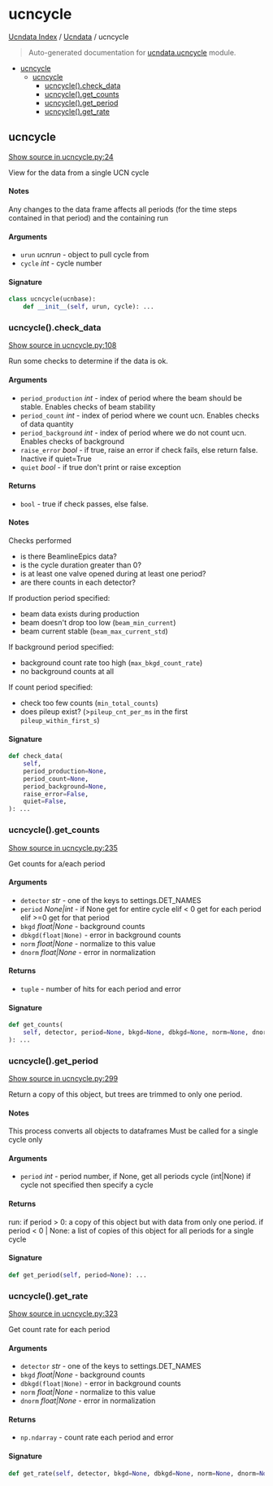 # ucncycle

[Ucndata Index](../README.md#ucndata-index) / [Ucndata](./index.md#ucndata) / ucncycle

> Auto-generated documentation for [ucndata.ucncycle](../../ucndata/ucncycle.py) module.

- [ucncycle](#ucncycle)
  - [ucncycle](#ucncycle-1)
    - [ucncycle().check_data](#ucncycle()check_data)
    - [ucncycle().get_counts](#ucncycle()get_counts)
    - [ucncycle().get_period](#ucncycle()get_period)
    - [ucncycle().get_rate](#ucncycle()get_rate)

## ucncycle

[Show source in ucncycle.py:24](../../ucndata/ucncycle.py#L24)

View for the data from a single UCN cycle

#### Notes

Any changes to the data frame affects all periods (for the time steps
contained in that period) and the containing run

#### Arguments

- `urun` *ucnrun* - object to pull cycle from
- `cycle` *int* - cycle number

#### Signature

```python
class ucncycle(ucnbase):
    def __init__(self, urun, cycle): ...
```

### ucncycle().check_data

[Show source in ucncycle.py:108](../../ucndata/ucncycle.py#L108)

Run some checks to determine if the data is ok.

#### Arguments

- `period_production` *int* - index of period where the beam should be stable. Enables checks of beam stability
- `period_count` *int* - index of period where we count ucn. Enables checks of data quantity
- `period_background` *int* - index of period where we do not count ucn. Enables checks of background
- `raise_error` *bool* - if true, raise an error if check fails, else return false. Inactive if quiet=True
- `quiet` *bool* - if true don't print or raise exception

#### Returns

- `bool` - true if check passes, else false.

#### Notes

Checks performed

* is there BeamlineEpics data?
* is the cycle duration greater than 0?
* is at least one valve opened during at least one period?
* are there counts in each detector?

If production period specified:

* beam data exists during production
* beam doesn't drop too low (`beam_min_current`)
* beam current stable (`beam_max_current_std`)

If background period specified:

* background count rate too high (`max_bkgd_count_rate`)
* no background counts at all

If count period specified:

* check too few counts (`min_total_counts`)
* does pileup exist? (>`pileup_cnt_per_ms` in the first `pileup_within_first_s`)

#### Signature

```python
def check_data(
    self,
    period_production=None,
    period_count=None,
    period_background=None,
    raise_error=False,
    quiet=False,
): ...
```

### ucncycle().get_counts

[Show source in ucncycle.py:235](../../ucndata/ucncycle.py#L235)

Get counts for a/each period

#### Arguments

- `detector` *str* - one of the keys to settings.DET_NAMES
- `period` *None|int* - if None get for entire cycle
                    elif < 0 get for each period
                    elif >=0 get for that period
- `bkgd` *float|None* - background counts
- `dbkgd(float|None)` - error in background counts
- `norm` *float|None* - normalize to this value
- `dnorm` *float|None* - error in normalization

#### Returns

- `tuple` - number of hits for each period and error

#### Signature

```python
def get_counts(
    self, detector, period=None, bkgd=None, dbkgd=None, norm=None, dnorm=None
): ...
```

### ucncycle().get_period

[Show source in ucncycle.py:299](../../ucndata/ucncycle.py#L299)

Return a copy of this object, but trees are trimmed to only one period.

#### Notes

This process converts all objects to dataframes
Must be called for a single cycle only

#### Arguments

- `period` *int* - period number, if None, get all periods
cycle (int|None) if cycle not specified then specify a cycle

#### Returns

run:
    if period > 0: a copy of this object but with data from only one period.
    if period < 0 | None: a list of copies of this object for all periods for a single cycle

#### Signature

```python
def get_period(self, period=None): ...
```

### ucncycle().get_rate

[Show source in ucncycle.py:323](../../ucndata/ucncycle.py#L323)

Get count rate for each period

#### Arguments

- `detector` *str* - one of the keys to settings.DET_NAMES
- `bkgd` *float|None* - background counts
- `dbkgd(float|None)` - error in background counts
- `norm` *float|None* - normalize to this value
- `dnorm` *float|None* - error in normalization

#### Returns

- `np.ndarray` - count rate each period and error

#### Signature

```python
def get_rate(self, detector, bkgd=None, dbkgd=None, norm=None, dnorm=None): ...
```